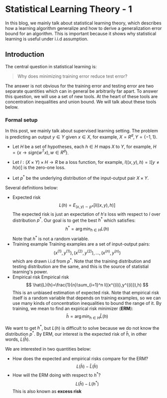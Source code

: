 # Statistical Learning Theory - 1
In this blog, we mainly talk about statistical learning theory, which describes how a learning algorithm generalize and how to derive a generalization error bound for an algorithm. This is important because it shows why statistical learning is useful under i.i.d assumption.

## Introduction
The central question in statistical learning is:
> Why does minimizing training error reduce test error?

The answer is not obvious for the training error and testing error are two separate quantities which can in general be arbitrarily far apart. To answer this question, we will use a set of new tools. At the heart of these tools are concentration inequalities and union bound. We will talk about these tools below.

### Formal setup
In this post, we mainly talk about supervised learning setting. The problem is predicting an output $y\in Y$ given $x\in X$, for example, $X=R^d,Y=\{-1,1\}$.

- Let $H$ be a set of hypotheses, each $h\in H$ maps $X$ to $Y$, for example, $H=\{ x\to sign(w^Tx), w\in R^d \}$.

- Let $l:(X\times Y)\times H \to R$ be a loss function, for example, $l((x,y),h)=\mathbb{I}[y\neq h(x)]$ is the zero-one loss.

- Let $p^*$ be the underlying distribution of the input-output pair $X\times Y$.

Several definitions below:
- Expected risk
  $$
  L(h)=E_{(x,y)\sim p*}[l((x,y),h)]
  $$
  The expected risk is just an expectation of $h's$ loss with respect to $l$ over distribution $p^*$. Our goal is to get the best $h^*$ which satisfies:
  $$
  h^*=\arg min_{h\in H}L(h)
  $$
  Note that $h^*$ is not a random variable.
- Training example
  Training examples are a set of input-output pairs:
  $$
  (x^{(1)},y^{(1)}),(x^{(2)},y^{(2)}),...,(x^{(n)},y^{(n)})
  $$
  which are drawn i.i.d from $p^*$. Note that the training distribution and testing distribution are the same, and this is the source of statistial learning's power.
- Empirical risk
  Empirical risk
  $$
  \hat{L}(h)=\frac{1}{n}\sum_{i=1}^n l((x^{(i)},y^{(i)}),h)
  $$
  This is an unbiased estimation of expected risk. Note that empirical risk itself is a random variable that depends on training examples, so we can use many kinds of concentration inequalities to bound the range of it. By training, we mean to find an expirical risk minimizer (**ERM**):
  $$
  \hat{h}=\arg min_{h\in H} \hat{L}(h)
  $$

We want to get $h^{*}$, but $L(h)$ is difficult to solve because we do not know the distribution $p^*$. By ERM, our interest is the expected risk of $\hat{h}$, in other words, $L(\hat{h})$. 

We are interested in two quantities below:
- How does the expected and empirical risks compare for the ERM?
  $$
  L(\hat{h})-\hat{L}(\hat{h})
  $$
- How will the ERM doing with respect to $h^*$?
  $$
  L(\hat{h})-L(h^*)
  $$
  This is also known as **excess risk**
